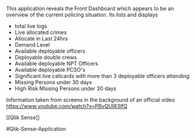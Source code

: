 This application reveals the Front Dashboard which appears to be an overview of the current policing situation.  Its lists and displays

- total live logs
- Live allocated crimes
- Allocate in Last 24hrs
- Demand Level
- Available deployable officers
- Deployable double crews
- Available deployable NPT Officers
- Available deployable PCSO's
- Significant live callcards with more than 3 deployable officers attending
- Missing Persons under 30 days
- High Risk Missing Persons under 30 days 

Information taken from screens in the background of an official video https://www.youtube.com/watch?v=PBvQUI83lfQ

[[Qlik Sense]]

#Qlik-Sense-Application